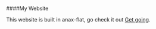 ####My Website

This website is built in anax-flat, go check it out
[Get going](http://dbwebb.se/kunskap/bygg-me-sida-med-anax-flat).
